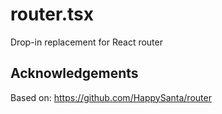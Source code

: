 # router.tsx

Drop-in replacement for React router

## Acknowledgements

Based on: https://github.com/HappySanta/router
